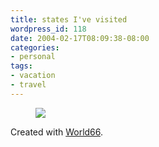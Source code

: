 ```yaml
---
title: states I've visited
wordpress_id: 118
date: 2004-02-17T08:09:38-08:00
categories:
- personal
tags:
- vacation
- travel
---
```


<figure class="aligncenter">
  <img src="http://www.world66.com/myworld66/visitedStates/statemap?visited=ALAZARCACODCFLGAKSKYLAMDMSMONVNJNMNYNCOHOKPASCTNTXUTVAWVILVTOR">
</figure>

Created with [World66](http://www.world66.com/myworld66/visitedStates).
